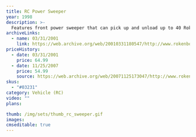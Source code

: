 ```yaml
---
title: RC Power Sweeper
year: 1998
description: >-
  Features front power sweeper that can pick up and unload up to 40 Rokenbok balls. The Sweeper tank raises and lowers, and the tailgate opens automatically. Requires Start Set and three AA batteries.
archiveLinks:
  - name: 03/31/2001
    link: https://web.archive.org/web/20010331180547/http://www.rokenbok.com/catalog/pd_rcv_sweeper.html
priceHistory:
  - date: 03/31/2001
    price: 64.99
  - date: 11/25/2007
    price: 54.99
    source: https://web.archive.org/web/20071125173047/http://www.rokenbok.com/catalog/pd_rcv_sweeper.html#
skus:
  - "#03231"
category: Vehicle (RC)
video: ""
plans:

thumb: /img/sets/thumb_rc_sweeper.gif
images:
cmseditable: true
---
```

